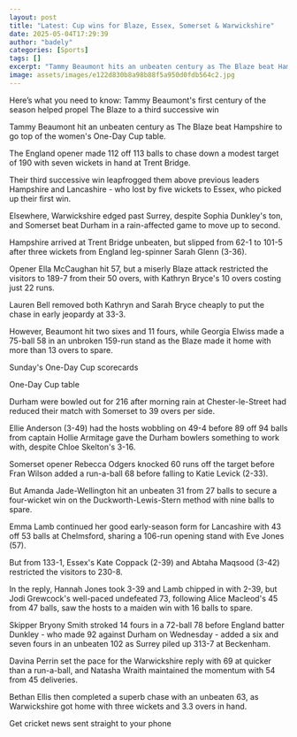 ```yaml
---
layout: post
title: "Latest: Cup wins for Blaze, Essex, Somerset & Warwickshire"
date: 2025-05-04T17:29:39
author: "badely"
categories: [Sports]
tags: []
excerpt: "Tammy Beaumont hits an unbeaten century as The Blaze beat Hampshire to go top of the women's One-Day Cup table."
image: assets/images/e122d830b8a98b88f5a950d0fdb564c2.jpg
---
```


Here’s what you need to know: Tammy Beaumont's first century of the season helped propel The Blaze to a third successive win

Tammy Beaumont hit an unbeaten century as The Blaze beat Hampshire to go top of the women's One-Day Cup table.

The England opener made 112 off 113 balls to chase down a modest target of 190 with seven wickets in hand at Trent Bridge.

Their third successive win leapfrogged them above previous leaders Hampshire and Lancashire - who lost by five wickets to Essex, who picked up their first win.

Elsewhere, Warwickshire edged past Surrey, despite Sophia Dunkley's ton, and Somerset beat Durham in a rain-affected game to move up to second.

Hampshire arrived at Trent Bridge unbeaten, but slipped from 62-1 to 101-5 after three wickets from England leg-spinner Sarah Glenn (3-36).

Opener Ella McCaughan hit 57, but a miserly Blaze attack restricted the visitors to 189-7 from their 50 overs, with Kathryn Bryce's 10 overs costing just 22 runs.

Lauren Bell removed both Kathryn and Sarah Bryce cheaply to put the chase in early jeopardy at 33-3.

However, Beaumont hit two sixes and 11 fours, while Georgia Elwiss made a 75-ball 58 in an unbroken 159-run stand as the Blaze made it home with more than 13 overs to spare.

Sunday's One-Day Cup scorecards

One-Day Cup table

Durham were bowled out for 216 after morning rain at Chester-le-Street had reduced their match with Somerset to 39 overs per side.

Ellie Anderson (3-49) had the hosts wobbling on 49-4 before 89 off 94 balls from captain Hollie Armitage gave the Durham bowlers something to work with, despite Chloe Skelton's 3-16.

Somerset opener Rebecca Odgers knocked 60 runs off the target before Fran Wilson added a run-a-ball 68 before falling to Katie Levick (2-33).

But Amanda Jade-Wellington hit an unbeaten 31 from 27 balls to secure a four-wicket win on the Duckworth-Lewis-Stern method with nine balls to spare.

Emma Lamb continued her good early-season form for Lancashire with 43 off 53 balls at Chelmsford, sharing a 106-run opening stand with Eve Jones (57).

But from 133-1, Essex's Kate Coppack (2-39) and Abtaha Maqsood (3-42) restricted the visitors to 230-8.

In the reply, Hannah Jones took 3-39 and Lamb chipped in with 2-39, but Jodi Grewcock's well-paced undefeated 73, following Alice Macleod's 45 from 47 balls, saw the hosts to a maiden win with 16 balls to spare.

Skipper Bryony Smith stroked 14 fours in a 72-ball 78 before England batter Dunkley - who made 92 against Durham on Wednesday - added a six and seven fours in an unbeaten 102 as Surrey piled up 313-7 at Beckenham.

Davina Perrin set the pace for the Warwickshire reply with 69 at quicker than a run-a-ball, and Natasha Wraith maintained the momentum with 54 from 45 deliveries.

Bethan Ellis then completed a superb chase with an unbeaten 63, as Warwickshire got home with three wickets and 3.3 overs in hand.

Get cricket news sent straight to your phone

